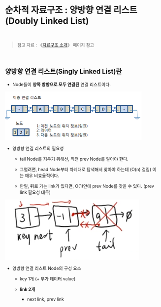 # 순차적 자료구조 : 양방향 연결 리스트 (Doubly Linked List)

<br/>

>  참고 자료 : 《<a href="https://github.com/SangYoonLee1231/TIL/blob/main/DataStructure/data_structure_introduction.md">자료구조 소개</a>》 페이지 참고

<br/>

## 양방향 연결 리스트(Singly Linked List)란

* Node들이 <strong>양쪽 방향으로 모두 연결된</strong> 연결 리스트이다.

<img src="img\doubly_linked_list1.png">

* 양방향 연결 리스트의 필요성

    * tail Node를 지우기 위해선, 직전 prev Node를 알아야 한다.

    * 그럴려면, head Node부터 차례대로 탐색해서 찾아야 하는데 (O(n) 걸림) 이는 매우 비효율적이다.

    * 만일, 뒤로 가는 link가 있다면, O(1)안에 prev Node를 찾을 수 있다. (prev link 필요성 대두)

<img src="img\doubly_linked_list2.png">

* 양방향 연결 리스트 Node의 구성 요소
    
    * key 1개 (+ 부가 데이터 value)
    
    * <strong>link 2개</strong>
        
        * next link, prev link

<br/>